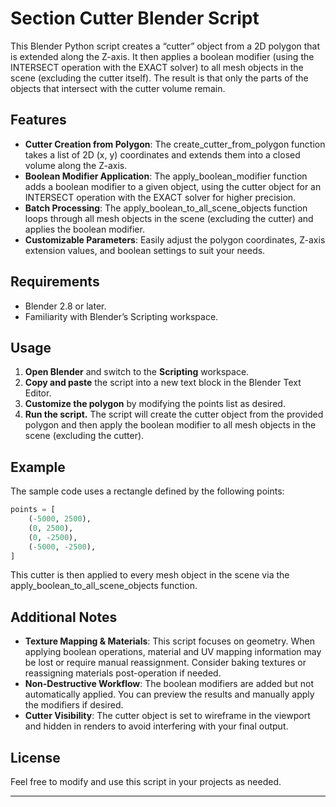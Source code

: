 # Section Cutter Blender Script

This Blender Python script creates a “cutter” object from a 2D polygon that is extended along the Z-axis. It then applies a boolean modifier (using the INTERSECT operation with the EXACT solver) to all mesh objects in the scene (excluding the cutter itself). The result is that only the parts of the objects that intersect with the cutter volume remain.

## Features
- **Cutter Creation from Polygon**:
The create_cutter_from_polygon function takes a list of 2D (x, y) coordinates and extends them into a closed volume along the Z-axis.
- **Boolean Modifier Application**:
The apply_boolean_modifier function adds a boolean modifier to a given object, using the cutter object for an INTERSECT operation with the EXACT solver for higher precision.
- **Batch Processing**:
The apply_boolean_to_all_scene_objects function loops through all mesh objects in the scene (excluding the cutter) and applies the boolean modifier.
- **Customizable Parameters**:
Easily adjust the polygon coordinates, Z-axis extension values, and boolean settings to suit your needs.

## Requirements
- Blender 2.8 or later.
- Familiarity with Blender’s Scripting workspace.

## Usage
 1. **Open Blender** and switch to the **Scripting** workspace.
 2. **Copy and paste** the script into a new text block in the Blender Text Editor.
 3. **Customize the polygon** by modifying the points list as desired.
 4. **Run the script.**
The script will create the cutter object from the provided polygon and then apply the boolean modifier to all mesh objects in the scene (excluding the cutter).

## Example

The sample code uses a rectangle defined by the following points:

```python
points = [
    (-5000, 2500),
    (0, 2500),
    (0, -2500),
    (-5000, -2500),
]
```

This cutter is then applied to every mesh object in the scene via the apply_boolean_to_all_scene_objects function.

## **Additional Notes**
- **Texture Mapping & Materials**:
This script focuses on geometry. When applying boolean operations, material and UV mapping information may be lost or require manual reassignment. Consider baking textures or reassigning materials post-operation if needed.
- **Non-Destructive Workflow**:
The boolean modifiers are added but not automatically applied. You can preview the results and manually apply the modifiers if desired.
- **Cutter Visibility**:
The cutter object is set to wireframe in the viewport and hidden in renders to avoid interfering with your final output.

## License

Feel free to modify and use this script in your projects as needed.

---
